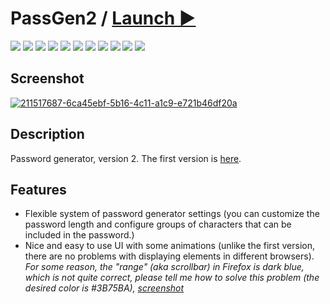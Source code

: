 # PassGen2 / [Launch ▶️](https://zalexanninev15.github.io/PassGen2) 

[![](https://img.shields.io/badge/platform-Browser-27282D.svg)](https://github.com/Zalexanninev15/PassGen2)
[![](https://img.shields.io/badge/written_on-HTML-E34F26.svg?logo=html5)](https://github.com/Zalexanninev15/PassGen2)
[![](https://img.shields.io/badge/written_on-Java_Script-F7DF1E.svg?logo=javascript)](https://github.com/Zalexanninev15/PassGen2)
[![](https://img.shields.io/badge/release-v2.0-blue.svg)](https://github.com/Zalexanninev15/PassGen2)
[![](https://img.shields.io/github/last-commit/Zalexanninev15/PassGen2)](https://github.com/Zalexanninev15/PassGen2/commits/main)
[![](https://img.shields.io/github/stars/Zalexanninev15/PassGen2.svg)](https://github.com/Zalexanninev15/PassGen2/stargazers)
[![](https://img.shields.io/github/forks/Zalexanninev15/PassGen2.svg)](https://github.com/Zalexanninev15/PassGen2/network/members)
[![](https://img.shields.io/github/issues/Zalexanninev15/PassGen2.svg)](https://github.com/Zalexanninev15/PassGen2/issues?q=is%3Aopen+is%3Aissue)
[![](https://img.shields.io/github/issues-closed/Zalexanninev15/PassGen2.svg)](https://github.com/Zalexanninev15/PassGen2/issues?q=is%3Aissue+is%3Aclosed)
[![](https://img.shields.io/badge/license-MIT-blue.svg)](LICENSE)
[![](https://img.shields.io/badge/Donate-FFDD00.svg?logo=buymeacoffee&logoColor=black)](https://z15.neocities.org/donate)

## Screenshot

<a href="https://ibb.co/61RJhKB"><img src="https://i.ibb.co/qWMFGH5/211517687-6ca45ebf-5b16-4c11-a1c9-e721b46df20a.png" alt="211517687-6ca45ebf-5b16-4c11-a1c9-e721b46df20a" border="0"></a>

## Description

Password generator, version 2. The first version is [here](https://github.com/Zalexanninev15/PassGen).

## Features

- Flexible system of password generator settings (you can customize the password length and configure groups of characters that can be included in the password.)
- Nice and easy to use UI with some animations (unlike the first version, there are no problems with displaying elements in different browsers). *For some reason, the "range" (aka scrollbar) in Firefox is dark blue, which is not quite correct, please tell me how to solve this problem (the desired color is #3B75BA), [screenshot](https://user-images.githubusercontent.com/51060911/211517881-ead48818-b505-4c8e-af63-032c5223a524.png)*
